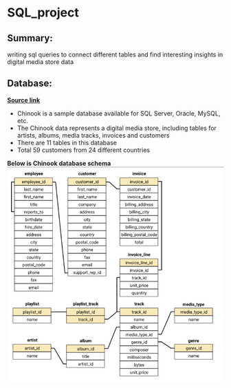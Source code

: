 # SQL_project
## Summary:
writing sql queries to connect different tables and find interesting insights in digital media store data

## Database:
__[Source link](https://github.com/lerocha/chinook-database)__

* Chinook is a sample database available for SQL Server, Oracle, MySQL, etc.
* The Chinook data represents a digital media store, including tables for artists, albums, media tracks, invoices and customers
* There are 11 tables in this database
* Total 59 customers from 24 different countries

__Below is Chinook database schema__ <br/>
![chinook schema](https://github.com/ejjan/SQL_project/blob/master/chinook_schema.png)
